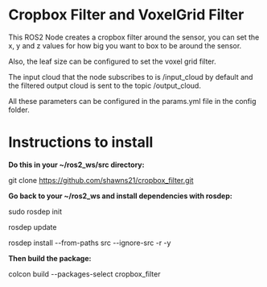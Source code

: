 # Cropbox Filter and VoxelGrid Filter

This ROS2 Node creates a cropbox filter around the sensor, you can set the x, y and z values for how big you want to box to be around the sensor. 

Also, the leaf size can be configured to set the voxel grid filter. 

The input cloud that the node subscribes to is /input_cloud by default and the filtered output cloud is sent to the topic /output_cloud. 

All these parameters can be configured in the params.yml file in the config folder.

# Instructions to install

**Do this in your ~/ros2_ws/src directory:**

git clone https://github.com/shawns21/cropbox_filter.git

**Go back to your ~/ros2_ws and install dependencies with rosdep:**

sudo rosdep init

rosdep update

rosdep install --from-paths src --ignore-src -r -y

**Then build the package:**

colcon build --packages-select cropbox_filter
